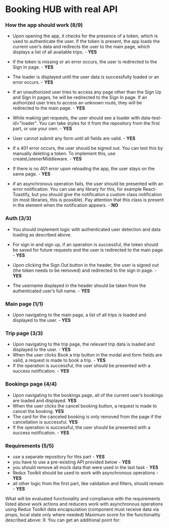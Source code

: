 # Booking HUB with real API

### How the app should work (8/9)
- Upon opening the app, it checks for the presence of a token, which is used to authenticate the user. If the token is present, the app loads the current user’s data and redirects the user to the main page, which displays a list of all available trips. - **YES**

- If the token is missing or an error occurs, the user is redirected to the Sign In page. - **YES**

- The loader is displayed until the user data is successfully loaded or an error occurs. - **YES**

- If an unauthorized user tries to access any page other than the Sign Up and Sign In pages, he will be redirected to the Sign In page. If an authorized user tries to access an unknown route, they will be redirected to the main page. - **YES**

- While making get requests, the user should see a loader with data-test-id="loader". You can take styles for it from the repository from the first part, or use your own. - **YES**

- User cannot submit any form until all fields are valid. - **YES**

- If a 401 error occurs, the user should be signed out. You can test this by manually deleting a token. To implement this, use createListenerMiddleware. - **YES**

- If there is no 401 error upon reloading the app, the user stays on the same page. - **YES**

- if an asynchronous operation fails, the user should be presented with an error notification. You can use any library for this, for example React-Toastify, but you should give the notification a custom class notification (in most libraries, this is possible). Pay attention that this class is present in the element when the notification appears. - **NO**

### Auth (3/3)
- You should implement logic with authenticated user detection and data loading as described above.

- For sign in and sign up, if an operation is successful, the token should be saved for future requests and the user is redirected to the main page. - **YES**

- Upon clicking the Sign Out button in the header, the user is signed out (the token needs to be removed) and redirected to the sign in page. - **YES**

- The username displayed in the header should be taken from the authenticated user’s full name. - **YES**

### Main page (1/1)
- Upon navigating to the main page, a list of all trips is loaded and displayed to the user. - **YES**

### Trip page (3/3)
- Upon navigating to the trip page, the relevant trip data is loaded and displayed to the user. - **YES**
- When the user clicks Book a trip button in the modal and form fields are valid, a request is made to book a trip. - **YES**
- If the operation is successful, the user should be presented with a success notification. - **YES**

### Bookings page (4/4)
- Upon navigating to the bookings page, all of the current user’s bookings are loaded and displayed. **YES**
- When the user clicks the cancel booking button, a request is made to cancel the booking. **YES**
- The card for the canceled booking is only removed from the page if the cancellation is successful. **YES** 
- If the operation is successful, the user should be presented with a success notification. - **YES**

### Requirements (5/5)
- use a separate repository for this part - **YES**
- you have to use a pre-existing API provided below - **YES**
- you should remove all mock data that were used in the last task - **YES**
- Redux Toolkit should be used to work with asynchronous operations - **YES**
- all other logic from the first part, like validation and filters, should remain - **YES**

What will be evaluated
functionality and compliance with the requirements listed above
work actions and reducers
work with asynchronous operations using Redux Toolkit
data encapsulation (component must receive data via props, local state only where needed)
Maximum score for the functionality described above: 9. You can get an additional point for:

